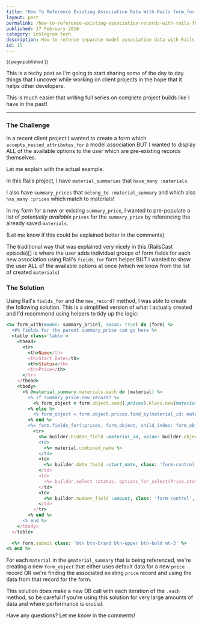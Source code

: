 ```yaml
---
title: "How To Reference Existing Association Data With Rails form_for "
layout: post
permalink: /how-to-reference-existing-association-records-with-rails-form-for/
published: 17 February 2016
category: instagram tech
description: How to refence separate model association data with Rails form_for form method
id: 15
---
```

<sub class='blog-date'>{{ page.published }}</sub>

This is a techy post as I'm going to start sharing some of the day to day things that I uncover while working on client projects in the hope that it helps other developers.

This is much easier that writing full series on complete project builds like I have in the past!

---

### The Challenge

In a recent client project I wanted to create a form which `accepts_nested_attributes_for` a model association BUT I wanted to display ALL of the available options to the user which are pre-existing records themselves.

Let me explain with the actual example.

In this Rails project, I have `material_summaries` that `have_many :materials`.

I also have `summary_prices` that `belong_to :material_summary` and which also `has_many :prices` which match to materials!

In my form for a new or existing `summary_price`, I wanted to pre-populate a list of *potentially available* `prices` for the `summary_price` by referencing the already saved `materials`.

(Let me know if this could be explained better in the comments)

The traditional way that was explained very nicely in this (RailsCast episode)[] is where the user adds individual groups of form fields for each new association using Rail's `fields_for` form helper BUT I wanted to show the user ALL of the available options at once (which we know from the list of created `materials`)

### The Solution

Using Rail's `fields_for` and the `new_record?` method, I was able to create the following solution. This is a simplified version of what I actually created and I'd recommend using helpers to tidy up the logic:

```ruby
<%= form_with(model: summary_price], local: true) do |form| %>
  <#% fields for the parent summary_price can go here %>
  <table class='table'>
    <thead>
      <tr>
        <th>Name</th>
        <th>Start Date</th>
        <th>Status</th>
        <th>Price</th>
      </tr>
    </thead>
    <tbody>
      <% @material_summary.materials.each do |material| %>
        <% if summary_price.new_record? %>
          <% form_object = form.object.send(:prices).klass.new(material_id: material.id, start_date: Date.today.at_beginning_of_month.next_month) %>
        <% else %>
          <% form_object = form.object.prices.find_by(material_id: material.id).present? ? form.object.prices.find_by(material_id: material.id) : form.object.send(:prices).klass.new(material_id: material.id, start_date: Date.today.at_beginning_of_month.next_month) %>
        <% end %>
        <%= form.fields_for(:prices, form_object, child_index: form_object.id.present? ? form_object.id : form_object.object_id) do |builder| %>
          <tr>
            <%= builder.hidden_field :material_id, value: builder.object.material_id %>
            <td>
              <%= material.combined_name %>
            </td>
            <td>
              <%= builder.date_field :start_date, class: 'form-control' %>
            </td>
            <td>
              <%= builder.select :status, options_for_select(Price.statuses.map { |k, _v| [k.humanize.capitalize, k] }), {}, class: 'form-control' %>
            </td>
            <td>
              <%= builder.number_field :amount, class: 'form-control', min: 0, step: 0.01, required: true %>
            </td>
          </tr>
        <% end %>
      <% end %>
    </tbody>
  </table>
  
  <%= form.submit class: 'btn btn-brand btn-upper btn-bold mt-3' %>
<% end %>
```

For each `material` in the `@material_summary` that is being referenced, we're creating a new `form_object` that either uses default data for a new `price` record OR we're finding the associated existing `price` record and using the data from that record for the form.

This solution does make a new DB call with each iteration of the `.each` method, so be careful if you're using this solution for very large amounts of data and where performance is crucial.

Have any questions? Let me know in the comments!
